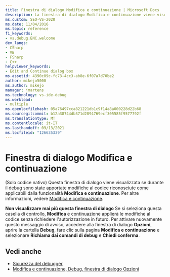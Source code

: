 ```yaml
---
title: Finestra di dialogo Modifica e continuazione | Microsoft Docs
description: La finestra di dialogo Modifica e continuazione viene visualizzata se è stato modificato il codice durante il debug. Informazioni su come controllare se verranno applicate le modifiche al codice senza chiedere l'autorizzazione.
ms.custom: SEO-VS-2020
ms.date: 11/04/2016
ms.topic: reference
f1_keywords:
- vs.debug.ENC.welcome
dev_langs:
- CSharp
- VB
- FSharp
- C++
helpviewer_keywords:
- Edit and Continue dialog box
ms.assetid: 4390c09c-fc73-4cc3-ab8e-6f07a7d70be2
author: mikejo5000
ms.author: mikejo
manager: jmartens
ms.technology: vs-ide-debug
ms.workload:
- multiple
ms.openlocfilehash: 05a76497cca821221db1c9f14a8a000228d22b68
ms.sourcegitcommit: b12a38744db371d2894769ecf305585f9577792f
ms.translationtype: MT
ms.contentlocale: it-IT
ms.lasthandoff: 09/13/2021
ms.locfileid: "126635339"
---
```

# <a name="edit-and-continue-dialog-box"></a>Finestra di dialogo Modifica e continuazione
(Solo codice nativo) Questa finestra di dialogo viene visualizzata se durante il debug sono state apportate modifiche al codice riconosciute come applicabili dalla funzionalità **Modifica e continuazione**. Per altre informazioni, vedere [Modifica e continuazione](../debugger/edit-and-continue.md).

 **Non visualizzare mai più questa finestra di dialogo** Se si seleziona questa casella di controllo, **Modifica** e continuazione applierà le modifiche al codice senza richiedere l'autorizzazione in futuro. Per attivare nuovamente questo messaggio di avviso, accedere alla finestra di dialogo **Opzioni**, aprire la cartella **Debug**, fare clic sulla pagina **Modifica e continuazione** e selezionare **Richiama dai comandi di debug** e **Chiedi conferma**.

## <a name="see-also"></a>Vedi anche
- [Sicurezza del debugger](../debugger/debugger-security.md)
- [Modifica e continuazione, Debug, finestra di dialogo Opzioni](./edit-and-continue.md)